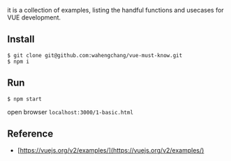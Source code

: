 it is a collection of examples, listing the handful functions and usecases for VUE development.

## Install
```
$ git clone git@github.com:wahengchang/vue-must-know.git
$ npm i
```

## Run
```
$ npm start
```

open browser `localhost:3000/1-basic.html`


## Reference
 - [https://vuejs.org/v2/examples/](https://vuejs.org/v2/examples/)
